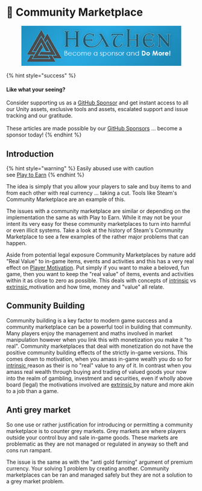 # 🤔 Community Marketplace

<figure><img src="../../../../.gitbook/assets/512x128 Sponsor Banner.png" alt="Become a sponsor and Do More"><figcaption></figcaption></figure>

{% hint style="success" %}
#### Like what your seeing?

Consider supporting us as a [GitHub Sponsor](../../../../become-a-sponsor/) and get instant access to all our Unity assets, exclusive tools and assets, escalated support and issue tracking and our gratitude.\
\
These articles are made possible by our [GitHub Sponsors](https://github.com/sponsors/heathen-engineering) ... become a sponsor today!
{% endhint %}

## Introduction

{% hint style="warning" %}
Easily abused use with caution\
see [Play to Earn](../models/play-to-earn.md)
{% endhint %}

The idea is simply that you allow your players to sale and buy items to and from each other with real currency ... taking a cut. Tools like Steam's Community Marketplace are an example of this.

The issues with a community marketplace are similar or depending on the implementation the same as with Play to Earn. While it may not be your intent its very easy for these community marketplaces to turn into harmful or even illicit systems. Take a look at the history of Steam's Community Marketplace to see a few examples of the rather major problems that can happen.

Aside from potential legal exposure Community Marketplaces by nature add "Real Value" to in-game items, events and activities and this has a very real effect on [Player Motivation](../../player-motivation.md). Put simply if you want to make a beloved, fun game, then you want to keep the "real value" of items, events and activities within it as close to zero as possible. This deals with concepts of [intrinsic](../../player-motivation.md#intrinsic) vs [extrinsic ](../../player-motivation.md#extrinsic)motivation and how time, money and "value" all relate.

## Community Building

Community building is a key factor to modern game success and a community marketplace can be a powerful tool in building that community. Many players enjoy the management and maths involved in market manipulation however when you link this with monetization you make it "to real". Community marketplaces that deal with monetization do not have the positive community building effects of the strictly in-game versions. This comes down to motivation, when you amass in-game wealth you do so for [intrinsic ](../../player-motivation.md#intrinsic)reason as their is no "real" value to any of it. In contrast when you amass real wealth through buying and trading of valued goods your now into the realm of gambling, investment and securities, even if wholly above board (legal) the motivations involved are [extrinsic ](../../player-motivation.md#extrinsic)by nature and more akin to a job than a game.

## Anti grey market

So one use or rather justification for introducing or permitting a community marketplace is to counter grey markets. Grey markets are where players outside your control buy and sale in-game goods. These markets are problematic as they are not managed or regulated in anyway so theft and cons run rampant.

The issue is the same as with the "anti gold farming" argument of premium currency. Your solving 1 problem by creating another. Community marketplaces can be ran and managed safely but they are not a solution to a grey market problem.
